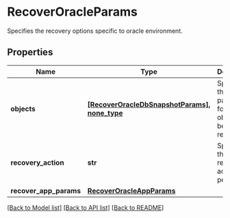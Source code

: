 # RecoverOracleParams

Specifies the recovery options specific to oracle environment.

## Properties
Name | Type | Description | Notes
------------ | ------------- | ------------- | -------------
**objects** | [**[RecoverOracleDbSnapshotParams], none_type**](RecoverOracleDbSnapshotParams.md) | Specifies the list of parameters for list of objects to be recovered. | 
**recovery_action** | **str** | Specifies the type of recover action to be performed. | 
**recover_app_params** | [**RecoverOracleAppParams**](RecoverOracleAppParams.md) |  | [optional] 

[[Back to Model list]](../README.md#documentation-for-models) [[Back to API list]](../README.md#documentation-for-api-endpoints) [[Back to README]](../README.md)


